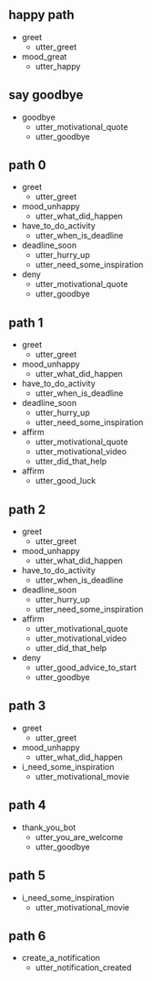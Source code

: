 ## happy path
* greet
  - utter_greet
* mood_great
  - utter_happy

## say goodbye
* goodbye
  - utter_motivational_quote
  - utter_goodbye

## path 0
* greet
  - utter_greet
* mood_unhappy
  - utter_what_did_happen
* have_to_do_activity
  - utter_when_is_deadline
* deadline_soon
  - utter_hurry_up
  - utter_need_some_inspiration
* deny
  - utter_motivational_quote
  - utter_goodbye

## path 1
* greet
  - utter_greet
* mood_unhappy
  - utter_what_did_happen
* have_to_do_activity
  - utter_when_is_deadline
* deadline_soon
  - utter_hurry_up
  - utter_need_some_inspiration
* affirm
  - utter_motivational_quote
  - utter_motivational_video
  - utter_did_that_help
* affirm
  - utter_good_luck

## path 2
* greet
  - utter_greet
* mood_unhappy
  - utter_what_did_happen
* have_to_do_activity
  - utter_when_is_deadline
* deadline_soon
  - utter_hurry_up
  - utter_need_some_inspiration
* affirm
  - utter_motivational_quote
  - utter_motivational_video
  - utter_did_that_help
* deny
  - utter_good_advice_to_start
  - utter_goodbye

## path 3
* greet
  - utter_greet
* mood_unhappy
  - utter_what_did_happen
* i_need_some_inspiration
  - utter_motivational_movie

## path 4
* thank_you_bot
  - utter_you_are_welcome
  - utter_goodbye

## path 5
* i_need_some_inspiration
  - utter_motivational_movie

## path 6
* create_a_notification
  - utter_notification_created

